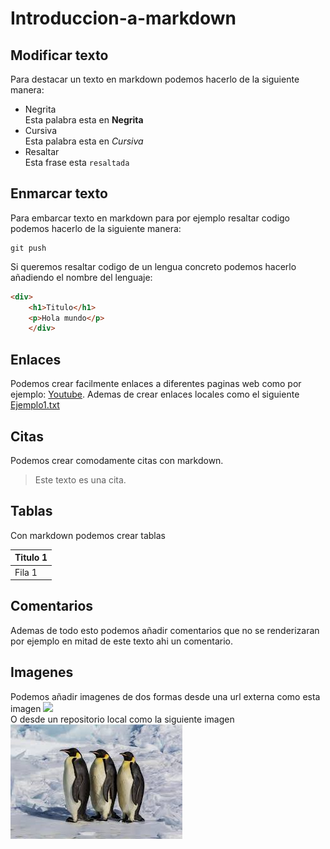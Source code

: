 # Introduccion-a-markdown
## Modificar texto  
Para destacar un texto en markdown podemos hacerlo de la siguiente manera:
* Negrita  
Esta palabra esta en __Negrita__
* Cursiva  
Esta palabra esta en _Cursiva_  
* Resaltar  
Esta frase esta `resaltada`
## Enmarcar texto  
Para embarcar texto en markdown para por ejemplo resaltar codigo podemos hacerlo de la siguiente manera:
```
git push
```  
Si queremos resaltar codigo de un lengua concreto podemos hacerlo añadiendo el nombre del lenguaje:
```html
<div>
    <h1>Titulo</h1>  
    <p>Hola mundo</p>  
    </div>
```
## Enlaces
Podemos crear facilmente enlaces a diferentes paginas web como por ejemplo:
[Youtube](https://www.youtube.com/). 
Ademas de crear enlaces locales como el siguiente [Ejemplo1.txt](Ejemplo1.txt) 

## Citas
Podemos crear comodamente citas con markdown.
> Este texto es una cita.

## Tablas
Con markdown podemos crear tablas  

| Titulo 1 |
|---------| 
| Fila 1 |

## Comentarios
Ademas de todo esto podemos añadir comentarios que no se renderizaran  <!-- Este texto no se renderiza -->  por ejemplo en mitad de este texto ahi un comentario.
## Imagenes
Podemos añadir imagenes de dos formas desde una url externa como esta imagen  ![](https://encrypted-tbn0.gstatic.com/images?q=tbn:ANd9GcTSrrauTuMPl8QJ6UWJdEqVvFFeZcKjbR-XVA&s)  
O desde un repositorio local como la siguiente imagen  
![](images/Imagen1.jpeg)
